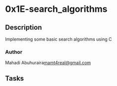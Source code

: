 # 0x1E-search_algorithms

## Description
Implementing some basic search algorithms using C

### Author
Mahadi Abuhuraira<mamt4real@gmail.com>

## Tasks
